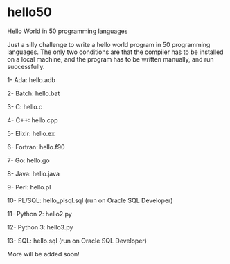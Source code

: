 # hello50
Hello World in 50 programming languages

Just a silly challenge to write a hello world program in 50 programming languages. The only two conditions are that the compiler has to be installed on a local machine, and the program has to be written manually, and run successfully.

1- Ada: hello.adb

2- Batch: hello.bat

3- C: hello.c

4- C++: hello.cpp

5- Elixir: hello.ex

6- Fortran: hello.f90

7- Go: hello.go

8- Java: hello.java

9- Perl: hello.pl

10- PL/SQL: hello_plsql.sql (run on Oracle SQL Developer)

11- Python 2: hello2.py

12- Python 3: hello3.py

13- SQL: hello.sql (run on Oracle SQL Developer)

More will be added soon!
